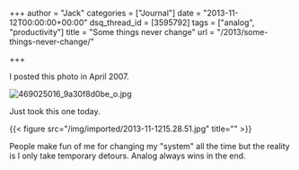+++
author = "Jack"
categories = ["Journal"]
date = "2013-11-12T00:00:00+00:00"
dsq_thread_id = [3595792]
tags = ["analog", "productivity"]
title = "Some things never change"
url = "/2013/some-things-never-change/"

+++

I posted this photo in April 2007.

<img alt="469025016_9a30f8d0be_o.jpg" src="/img/imported/469025016_9a30f8d0be_o.jpg" />

Just took this one today.

{{< figure src="/img/imported/2013-11-1215.28.51.jpg" title="" >}}

People make fun of me for changing my "system" all the time but the reality is I
only take temporary detours. Analog always wins in the end.
